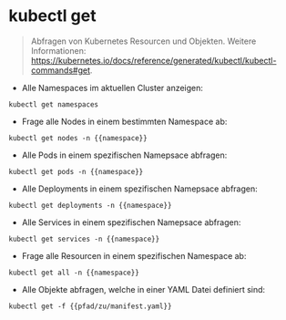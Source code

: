 # kubectl get

> Abfragen von Kubernetes Resourcen und Objekten.
> Weitere Informationen: <https://kubernetes.io/docs/reference/generated/kubectl/kubectl-commands#get>.

- Alle Namespaces im aktuellen Cluster anzeigen:

`kubectl get namespaces`

- Frage alle Nodes in einem bestimmten Namespace ab:

`kubectl get nodes -n {{namespace}}`

- Alle Pods in einem spezifischen Namepsace abfragen:

`kubectl get pods -n {{namespace}}`

- Alle Deployments in einem spezifischen Namepsace abfragen:

`kubectl get deployments -n {{namespace}}`

- Alle Services in einem spezifischen Namepsace abfragen:

`kubectl get services -n {{namespace}}`

- Frage alle Resourcen in einem spezifischen Namespace ab:

`kubectl get all -n {{namespace}}`

- Alle Objekte abfragen, welche in einer YAML Datei definiert sind:

`kubectl get -f {{pfad/zu/manifest.yaml}}`
